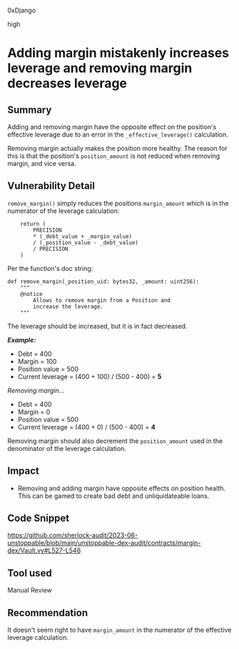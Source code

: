 0xDjango

high

# Adding margin mistakenly increases leverage and removing margin decreases leverage

## Summary
Adding and removing margin have the opposite effect on the position's effective leverage due to an error in the `_effective_leverage()` calculation.

Removing margin actually makes the position more healthy. The reason for this is that the position's `position_amount` is not reduced when removing margin, and vice versa.

## Vulnerability Detail
`remove_margin()` simply reduces the positions `margin_amount` which is in the numerator of the leverage calculation:

```solidity
    return (
        PRECISION
        * (_debt_value + _margin_value)
        / (_position_value - _debt_value)
        / PRECISION
    )
```

Per the function's doc string: 

```solidity
def remove_margin(_position_uid: bytes32, _amount: uint256):
    """
    @notice
        Allows to remove margin from a Position and 
        increase the leverage.
    """
```

The leverage should be increased, but it is in fact decreased.

***Example:***
- Debt = 400
- Margin = 100
- Position value = 500
- Current leverage = (400 + 100) / (500 - 400) = **5**

*Removing margin...*

- Debt = 400
- Margin = 0
- Position value = 500
- Current leverage = (400 + 0) / (500 - 400) = **4**

Removing margin should also decrement the `position_amount` used in the denominator of the leverage calculation.

## Impact
- Removing and adding margin have opposite effects on position health. This can be gamed to create bad debt and unliquidateable loans.

## Code Snippet
https://github.com/sherlock-audit/2023-06-unstoppable/blob/main/unstoppable-dex-audit/contracts/margin-dex/Vault.vy#L527-L546

## Tool used
Manual Review

## Recommendation
It doesn't seem right to have `margin_amount` in the numerator of the effective leverage calculation.
